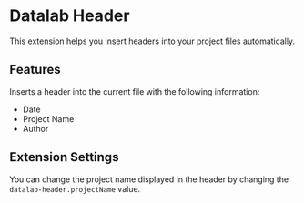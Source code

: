 # Datalab Header

This extension helps you insert headers into your project files automatically.

## Features

Inserts a header into the current file with the following information:
- Date
- Project Name
- Author

## Extension Settings

You can change the project name displayed in the header by changing the `datalab-header.projectName` value.
